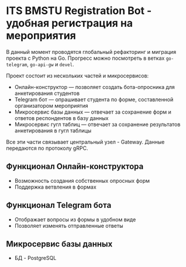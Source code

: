 # ITS BMSTU Registration Bot - удобная регистрация на мероприятия

В данный момент проводятся глобальный рефакторинг и миграция проекта с Python на Go. 
Прогресс можно посмотреть в ветках `go-telegram`, `go-api-gw` и `devel`.

Проект состоит из нескольких частей и микросервисов:

* Онлайн-конструктор — позволяет создать бота-опросника для анкетирования студентов
* Telegram бот — опрашивает студента по форме, составленной организатором мероприятия
* Микросервис базы данных — отвечает за сохранение форм и ответов респондентов в базу данных
* Микросервис гугл таблиц — отвечает за сохранение результатов анкетирования в гугл таблицы

Все эти части связывает центральный узел - Gateway. Данные передаются по протоколу gRPC.

## Функционал Онлайн-конструктора

* Возможность создания собственных опросных форм
* Поддержка ветвления в формах

## Функционал Telegram бота

* Отображает вопросы из формы в удобном виде
* Позволяет изменять отправленные ответы

## Микросервис базы данных

* БД - PostgreSQL

